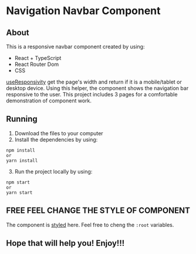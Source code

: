# Navigation Navbar Component

## About

This is a responsive navbar component created by using:

- React + TypeScript
- React Router Dom
- CSS

[useResponsivity](./src/helper/useWidth.ts) get the page's width and return if it is a mobile/tablet or desktop device. Using this helper, the component shows the navigation bar responsive to the user.
This project includes 3 pages for a comfortable demonstration of component work.

## Running

1. Download the files to your computer
2. Install the dependencies by using:

```
npm install
or
yarn install
```

3. Run the project locally by using:

```
npm start
or
yarn start
```

## FREE FEEL CHANGE THE STYLE OF COMPONENT

The component is [styled](./src/index.css) here.
Feel free to cheng the `:root` variables.

## Hope that will help you! Enjoy!!!
